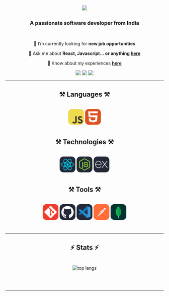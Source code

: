 <h1 align="center">
    <img src="https://readme-typing-svg.herokuapp.com/?font=Righteous&size=35&center=true&vCenter=true&width=500&height=70&duration=4000&lines=Hi+There!+👋;+I'm+Prasanth_Mani!;" />
</h1>

<h3 align="center">A passionate software developer from India</h3>

<br/>

<div align="center">
 
 🔭 I’m currently looking for **new job opportunities**

💬 Ask me about **React, Javascript... or anything [here](https://njahi-oussama.vercel.app)**

📄 Know about my experiences **[here](https://resume-kohl-iota.vercel.app/resume.pdf)**


 </div>
 
<div align="center"> 
  <a href="mailto:prasanthportfolio1998@gmail.com"><img src="https://img.shields.io/badge/Gmail-333333?style=for-the-badge&logo=gmail&logoColor=red"/></a>
  <a href="https://www.linkedin.com/in/prasanth-engineer/" target="_blank"><img src="https://img.shields.io/badge/LinkedIn-0077B5?style=for-the-badge&logo=linkedin&logoColor=white" target="_blank"/></a>
  <a href="https://njahi-oussama.vercel.app" target="_blank"><img src="https://img.shields.io/badge/Portfolio-FF5722?style=for-the-badge&logo=todoist&logoColor=white" target="_blank" /></a>
</div>

 <hr/>
 
<h2 align="center">⚒️ Languages ⚒️</h2>
<br/>
<div align="center" style="line-height: 35px;">
    <img src="./icons/JavaScript.svg" alt="JavaSript icon" width="50" height="50">
    <img src="./icons/HTML.svg" alt="HTML icon" width="50" height="50">
</div>
<h2 align="center">⚒️ Technologies ⚒️</h2>
<br/>
<div align="center" style="line-height: 35px;">
    <img src="./icons/React-Dark.svg" alt="React icon" width="50" height="50">
    <img src="./icons/NodeJS-Dark.svg" alt="NodeJS icon" width="50" height="50">
    <img src="./icons/ExpressJS-Dark.svg" alt="ExpressJS icon" width="50" height="50">
</div>
<h2 align="center">⚒️ Tools ⚒️</h2>
<br/>
<div align="center" style="line-height: 35px;">
    <img src="./icons/Git.svg" alt="Git icon" width="50" height="50">
    <img src="./icons/Github-Dark.svg" alt="Github icon" width="50" height="50">
    <img src="./icons/VSCode-Dark.svg" alt="VSCode icon" width="50" height="50">
    <img src="./icons/Postman.svg" alt="Postman icon" width="50" height="50">
    <img src="./icons/MongoDB.svg" alt="MongoDB icon" width="50" height="50">
</div>


<br/>
<hr/>

<h2 align="center">⚡ Stats ⚡</h2>
<br>
<div align=center>
  <img width=325 align="center" src="https://github-readme-stats.vercel.app/api/top-langs/?username=Njahi98&langs_count=8&layout=compact&theme=react&border_radius=10&size_weight=0.5&count_weight=0.5&exclude_repo=github-readme-stats" alt="top langs" />
</div>

<br/><br/>

<hr/>
